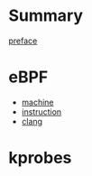 # Summary
[preface](./preface.md)

# eBPF
- [machine](./eBPF/machine.md)
- [instruction](./eBPF/instruction.md)
- [clang](./eBPF/clang.md)

# kprobes
